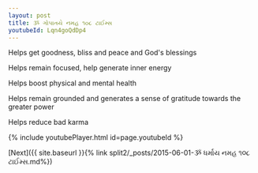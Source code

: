```yaml
---
layout: post
title: ૐ ગોપાતયે નમહ ૧૦૮ ટાઈમ્સ
youtubeId: Lqn4goQdDp4
---
```

 
 
Helps get goodness, bliss and peace and God's blessings
 
Helps remain focused, help generate inner energy 
 
Helps boost physical and mental health 
 
Helps remain grounded and generates a sense of gratitude towards the greater power 
 
Helps reduce bad karma
 
 
 
 


{% include youtubePlayer.html id=page.youtubeId %}
 
[Next]({{ site.baseurl }}{% link  split2/_posts/2015-06-01-ૐ ધર્માય નમહ ૧૦૮ ટાઈમ્સ.md%})
 
